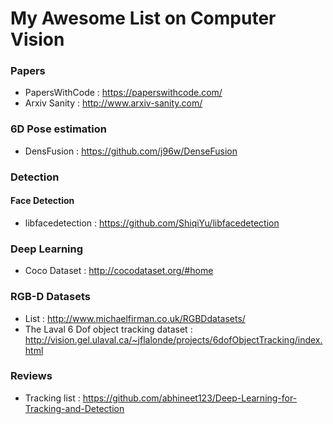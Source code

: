 # My Awesome List on Computer Vision

### Papers

- PapersWithCode : https://paperswithcode.com/
- Arxiv Sanity : http://www.arxiv-sanity.com/

### 6D Pose estimation 

- DensFusion : https://github.com/j96w/DenseFusion

### Detection

#### Face Detection

- libfacedetection : https://github.com/ShiqiYu/libfacedetection

### Deep Learning

- Coco Dataset : http://cocodataset.org/#home

### RGB-D Datasets

- List : http://www.michaelfirman.co.uk/RGBDdatasets/
- The Laval 6 Dof object tracking dataset : http://vision.gel.ulaval.ca/~jflalonde/projects/6dofObjectTracking/index.html

### Reviews

- Tracking list : https://github.com/abhineet123/Deep-Learning-for-Tracking-and-Detection
